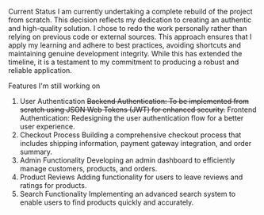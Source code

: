 Current Status
I am currently undertaking a complete rebuild of the project from scratch. This decision reflects my dedication to creating an authentic and high-quality solution. I chose to redo the work personally rather than relying on previous code or external sources. This approach ensures that I apply my learning and adhere to best practices, avoiding shortcuts and maintaining genuine development integrity. While this has extended the timeline, it is a testament to my commitment to producing a robust and reliable application.

Features I'm still working on
1. User Authentication
~~Backend Authentication: To be implemented from scratch using JSON Web Tokens (JWT) for enhanced security.~~
Frontend Authentication: Redesigning the user authentication flow for a better user experience.
2. Checkout Process
Building a comprehensive checkout process that includes shipping information, payment gateway integration, and order summary.
3. Admin Functionality
Developing an admin dashboard to efficiently manage customers, products, and orders.
4. Product Reviews
Adding functionality for users to leave reviews and ratings for products.
5. Search Functionality
Implementing an advanced search system to enable users to find products quickly and accurately.
